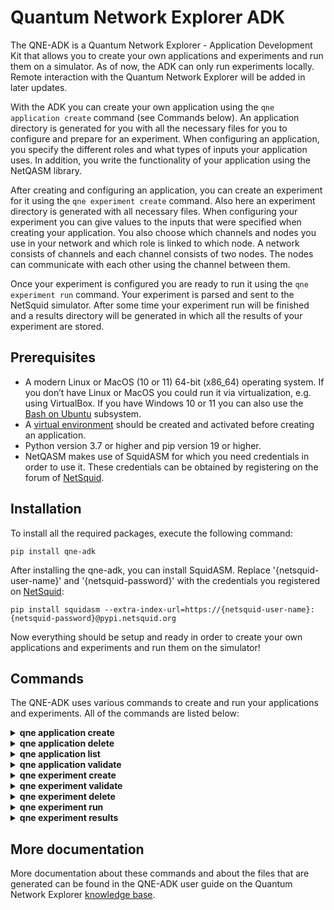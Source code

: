 # Quantum Network Explorer ADK
The QNE-ADK is a Quantum Network Explorer - Application Development Kit that allows you to create your own applications and experiments and run them on a simulator. As of now, the ADK can only run experiments locally. Remote interaction with the Quantum Network Explorer will be added in later updates. 

With the ADK you can create your own application using the ``qne application create`` command (see Commands below). An application directory is generated for you with all the necessary files for you to configure and prepare for an experiment. When configuring an application, you specify the different roles and what types of inputs your application uses. In addition, you write the functionality of your application using the NetQASM library.

After creating and configuring an application, you can create an experiment for it using the ``qne experiment create`` command. Also here an experiment directory is generated with all necessary files. When configuring your experiment you can give values to the inputs that were specified when creating your application. You also choose which channels and nodes you use in your network and which role is linked to which node. A network consists of channels and each channel consists of two nodes. The nodes can communicate with each other using the channel between them.

Once your experiment is configured you are ready to run it using the ``qne experiment run`` command. Your experiment is parsed and sent to the NetSquid simulator. After some time your experiment run will be finished and a results directory will be generated in which all the results of your experiment are stored.


## Prerequisites
- A modern Linux or MacOS (10 or 11) 64-bit (x86_64) operating system. If you don’t have Linux or MacOS you could run it via virtualization, e.g. using VirtualBox. If you have Windows 10 or 11 you can also use the [Bash on Ubuntu](https://docs.microsoft.com/en-us/windows/wsl/) subsystem.
- A [virtual environment](https://docs.python.org/3/library/venv.html) should be created and activated before creating an application.
- Python version 3.7 or higher and pip version 19 or higher.
- NetQASM makes use of SquidASM for which you need credentials in order to use it. These credentials can be obtained by registering on the forum of [NetSquid](https://forum.netsquid.org/).


## Installation
To install all the required packages, execute the following command:

```
pip install qne-adk
```

After installing the qne-adk, you can install SquidASM. Replace '{netsquid-user-name}' and '{netsquid-password}' with the credentials you registered on [NetSquid](https://forum.netsquid.org/):

```
pip install squidasm --extra-index-url=https://{netsquid-user-name}:{netsquid-password}@pypi.netsquid.org
```

Now everything should be setup and ready in order to create your own applications and experiments and run them on the simulator!


## Commands
The QNE-ADK uses various commands to create and run your applications and experiments. All of the commands are listed below:

<!--- QNE APPLICATION CREATE --->
<details closed>
<summary><b>qne application create</b></summary>
Create a new application in your current directory containing all the files that are needed to write your application. The application directory name will be based on the value given to <b>application</b>. Two child directories <b>src</b> and <b>config</b> will be created, along with the default files.
<br></br>
    
```
qne application create [OPTIONS] APPLICATION_NAME ROLES...

Arguments:
  APPLICATION_NAME  Name of the application  [required]
  ROLES...          Names of the roles to be created  [required]

Options:
  --help  Show this message and exit.
  
Example:
  qne application create my_application Alice Bob
```
</details>


<!--- QNE APPLICATION DELETE --->
<details closed>
<summary><b>qne application delete</b></summary>
Used to delete an application. Will delete the entire application directory structure.
<br></br>
    
```
qne application delete [OPTIONS] [APPLICATION_NAME]

  Delete application files from application directory. Currently only local

  When application_name is given ./application_name is taken as application
  directory, when this directory is not valid the application directory is
  fetched from the application configuration. When application_name is not
  given, the current directory is taken as application directory.

Arguments:
  [APPLICATION_NAME]  Name of the application

Options:
  --help  Show this message and exit.

Example:
  qne application delete application_name
```
</details>



<!--- QNE APPLICATION LIST --->
<details closed>
<summary><b>qne application list</b></summary>
Show a list of all existing applications and the path to where they are stored.
<br></br>
    
```
qne application list [OPTIONS]

Options:
  --local  List local applications  [default: False].
  --help   Show this message and exit.

Example:
  qne application list
```
</details>



<!--- QNE APPLICATION VALIDATE --->
<details closed>
<summary><b>qne application validate</b></summary>
This command can be used to validate the files that are in the application directory. It checks for a correct file structure, if all files and directories needed exist and if the json files are in correct format.
<br></br>
    
```
qne application validate [OPTIONS]

Options:
  --help  Show this message and exit.
  
Example:
  qne application validate
```
</details>



<!--- QNE EXPERIMENT CREATE --->
<details closed>
<summary><b>qne experiment create</b></summary>
Create a new experiment, based on an application name and a chosen network.
<br></br>
    
```
qne experiment create [OPTIONS] EXPERIMENT_NAME APPLICATION_NAME NETWORK_NAME

Arguments:
  EXPERIMENT_NAME   Name of the experiment.  [required]
  APPLICATION_NAME  Name of the application.  [required]
  NETWORK_NAME      Name of the network to be used. [required]

Options:
  --local  Run the application locally  [default: True]
  --help   Show this message and exit.
  
Example:
  qne experiment create experiment_name application_name europe
```
</details>



<!--- QNE EXPERIMENT VALIDATE --->
<details closed>
<summary><b>qne experiment validate</b></summary>
Validates whether the experiment file structure is complete and if the json content is valid.
<br></br>

```
qne experiment validate [OPTIONS]

Options:
  --help  Show this message and exit.
  
Example:
  qne experiment validate
```
</details>


<!--- QNE EXPERIMENT DELETE --->
<details closed>
<summary><b>qne experiment delete</b></summary>
Delete the entire experiment.
<br></br>
    
```
qne experiment delete [OPTIONS] [EXPERIMENT_NAME]

  Delete experiment files.

  When experiment_name is given ./experiment_name is taken as experiment
  path, otherwise current directory.

Arguments:
  [EXPERIMENT_NAME]  Name of the experiment

Options:
  --help  Show this message and exit.

Example:
  qne experiment delete experiment_name
```
</details>


<!--- QNE EXPERIMENT RUN --->
<details closed>
<summary><b>qne experiment run</b></summary>
This command will parse all experiment files and run them on the NetSquid simulator.
<br></br>

```
qne experiment run [OPTIONS]

Options:
  --block  Wait for the result to be returned.  [default: False]
  --help   Show this message and exit.
  
Example:
  qne experiment run
```
</details>



<!--- QNE EXPERIMENT RESULTS --->
<details closed>
<summary><b>qne experiment results</b></summary>
Get the results for an experiment that has been run.
<br></br>
    
```
qne experiment results [OPTIONS]

Options:
  --all   Get all results for this experiment.  [default: False]
  --show  Show the results on screen instead of saving to file.  [default:
          False]
  --help  Show this message and exit.
  
Example:
  qne experiment results
```
</details>



## More documentation
More documentation about these commands and about the files that are generated can be found in the QNE-ADK user guide on the Quantum Network Explorer [knowledge base](https://www.quantum-network.com/knowledge-base/qne-adk).
